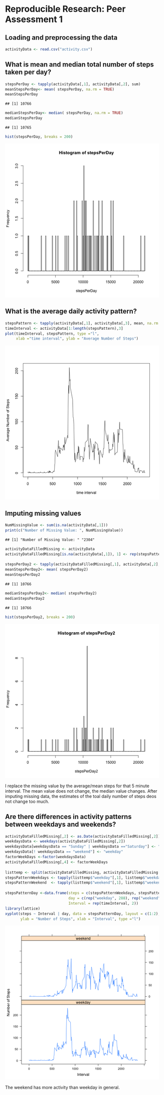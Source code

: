 # Reproducible Research: Peer Assessment 1


## Loading and preprocessing the data

```r
activityData <- read.csv("activity.csv")
```


## What is mean and median total number of steps taken per day?

```r
stepsPerDay <- tapply(activityData[,1], activityData[,2], sum)
meanStepsPerDay<- mean( stepsPerDay, na.rm = TRUE)
meanStepsPerDay
```

```
## [1] 10766
```

```r
medianStepsPerDay<- median( stepsPerDay, na.rm = TRUE)
medianStepsPerDay
```

```
## [1] 10765
```


```r
hist(stepsPerDay, breaks = 200)
```

![plot of chunk unnamed-chunk-3](figure/unnamed-chunk-3.png) 

## What is the average daily activity pattern?

```r
stepsPattern <- tapply(activityData[,1], activityData[,3], mean, na.rm = TRUE)
timeInterval <- activityData[1:length(stepsPattern),3]
plot(timeInterval, stepsPattern, type ="l", 
     xlab ="time interval", ylab = "Average Number of Steps")
```

![plot of chunk unnamed-chunk-4](figure/unnamed-chunk-4.png) 


## Imputing missing values

```r
NumMissingValue <- sum(is.na(activityData[,1]))
print(c("Number of Missing Value: ", NumMissingValue))
```

```
## [1] "Number of Missing Value: " "2304"
```

```r
activityDataFilledMissing <- activityData
activityDataFilledMissing[is.na(activityData[,1]), 1] <- rep(stepsPattern, NumMissingValue/length(stepsPattern))

stepsPerDay2 <- tapply(activityDataFilledMissing[,1], activityData[,2], sum)
meanStepsPerDay2<- mean( stepsPerDay2)
meanStepsPerDay2
```

```
## [1] 10766
```

```r
medianStepsPerDay2<- median( stepsPerDay2)
medianStepsPerDay2
```

```
## [1] 10766
```

```r
hist(stepsPerDay2, breaks = 200)
```

![plot of chunk unnamed-chunk-5](figure/unnamed-chunk-5.png) 

I replace the missing value by the average/mean steps for that 5 minute interval. The mean value does not change, the median value changes. After imputing missing data, the estimates of the toal daily number of steps deos not change too much. 

## Are there differences in activity patterns between weekdays and weekends?

```r
activityDataFilledMissing[,2] <- as.Date(activityDataFilledMissing[,2])
weekdaysData <- weekdays(activityDataFilledMissing[,2]) 
weekdaysData[weekdaysData == "Sunday" | weekdaysData =="Saturday"] <- "weekend"
weekdaysData[! weekdaysData == "weekend"] <- "weekday"
factorWeekDays <-factor(weekdaysData)
activityDataFilledMissing[,4] <- factorWeekDays

listtemp <- split(activityDataFilledMissing, activityDataFilledMissing[,4])
stepsPatternWeekdays <- tapply(listtemp$"weekday"[,1], listtemp$"weekday"[,3], mean)
stepsPatternWeekend  <- tapply(listtemp$"weekend"[,1], listtemp$"weekend"[,3], mean)

stepsPatternDay <-data.frame(steps = c(stepsPatternWeekdays, stepsPatternWeekend),
                             day = c(rep("weekday", 288), rep("weekend", 288)), 
                             Interval = rep(timeInterval, 2))
library(lattice)
xyplot(steps ~ Interval | day, data = stepsPatternDay, layout = c(1:2), 
       ylab = "Number of Steps", xlab = "Interval", type ="l")
```

![plot of chunk unnamed-chunk-6](figure/unnamed-chunk-6.png) 

The weekend has more activity than weekday in general. 
